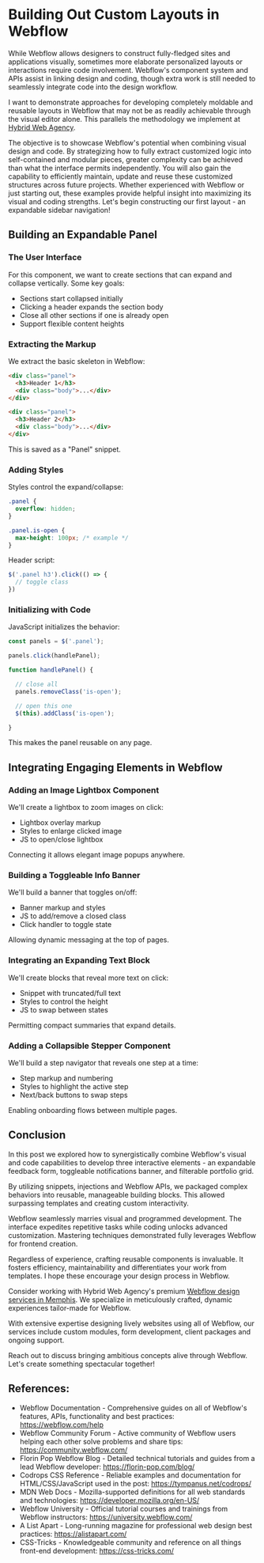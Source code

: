 # Building Out Custom Layouts in Webflow

While Webflow allows designers to construct fully-fledged sites and applications visually, sometimes more elaborate personalized layouts or interactions require code involvement. Webflow's component system and APIs assist in linking design and coding, though extra work is still needed to seamlessly integrate code into the design workflow.

I want to demonstrate approaches for developing completely moldable and reusable layouts in Webflow that may not be as readily achievable through the visual editor alone. This parallels the methodology we implement at [Hybrid Web Agency](https://hybridwebagency.com/).

The objective is to showcase Webflow's potential when combining visual design and code. By strategizing how to fully extract customized logic into self-contained and modular pieces, greater complexity can be achieved than what the interface permits independently. You will also gain the capability to efficiently maintain, update and reuse these customized structures across future projects. Whether experienced with Webflow or just starting out, these examples provide helpful insight into maximizing its visual and coding strengths. Let's begin constructing our first layout - an expandable sidebar navigation!


## Building an Expandable Panel

### The User Interface

For this component, we want to create sections that can expand and collapse vertically. Some key goals:

- Sections start collapsed initially  
- Clicking a header expands the section body 
- Close all other sections if one is already open
- Support flexible content heights

### Extracting the Markup

We extract the basic skeleton in Webflow:

```html
<div class="panel">
  <h3>Header 1</h3>
  <div class="body">...</div>  
</div>

<div class="panel">
  <h3>Header 2</h3>
  <div class="body">...</div>
</div>  
```

This is saved as a "Panel" snippet.

### Adding Styles

Styles control the expand/collapse:

```css
.panel {
  overflow: hidden;
}

.panel.is-open {
  max-height: 100px; /* example */
}
```

Header script: 

```js
$('.panel h3').click(() => {
  // toggle class
})  
```

### Initializing with Code

JavaScript initializes the behavior:

```js
const panels = $('.panel');

panels.click(handlePanel);

function handlePanel() {

  // close all
  panels.removeClass('is-open');  

  // open this one
  $(this).addClass('is-open');

}
```

This makes the panel reusable on any page.





## Integrating Engaging Elements in Webflow

### Adding an Image Lightbox Component

We'll create a lightbox to zoom images on click:

- Lightbox overlay markup
- Styles to enlarge clicked image
- JS to open/close lightbox

Connecting it allows elegant image popups anywhere.

### Building a Toggleable Info Banner

We'll build a banner that toggles on/off:  

- Banner markup and styles 
- JS to add/remove a closed class
- Click handler to toggle state

Allowing dynamic messaging at the top of pages.

### Integrating an Expanding Text Block

We'll create blocks that reveal more text on click:

- Snippet with truncated/full text
- Styles to control the height  
- JS to swap between states

Permitting compact summaries that expand details.

### Adding a Collapsible Stepper Component

We'll build a step navigator that reveals one step at a time:

- Step markup and numbering
- Styles to highlight the active step
- Next/back buttons to swap steps  

Enabling onboarding flows between multiple pages.


## Conclusion

In this post we explored how to synergistically combine Webflow's visual and code capabilities to develop three interactive elements - an expandable feedback form, toggleable notifications banner, and filterable portfolio grid.

By utilizing snippets, injections and Webflow APIs, we packaged complex behaviors into reusable, manageable building blocks. This allowed surpassing templates and creating custom interactivity.

Webflow seamlessly marries visual and programmed development. The interface expedites repetitive tasks while coding unlocks advanced customization. Mastering techniques demonstrated fully leverages Webflow for frontend creation.  

Regardless of experience, crafting reusable components is invaluable. It fosters efficiency, maintainability and differentiates your work from templates. I hope these encourage your design process in Webflow.

Consider working with Hybrid Web Agency's premium [Webflow design services in Memphis](https://hybridwebagency.com/memphis-tn/webflow-design-services/). We specialize in meticulously crafted, dynamic experiences tailor-made for Webflow.

With extensive expertise designing lively websites using all of Webflow, our services include custom modules, form development, client packages and ongoing support.   

Reach out to discuss bringing ambitious concepts alive through Webflow. Let's create something spectacular together!

## References:

- Webflow Documentation - Comprehensive guides on all of Webflow's features, APIs, functionality and best practices: https://webflow.com/help
- Webflow Community Forum - Active community of Webflow users helping each other solve problems and share tips: https://community.webflow.com/
- Florin Pop Webflow Blog - Detailed technical tutorials and guides from a lead Webflow developer: https://florin-pop.com/blog/
- Codrops CSS Reference - Reliable examples and documentation for HTML/CSS/JavaScript used in the post: https://tympanus.net/codrops/
- MDN Web Docs - Mozilla-supported definitions for all web standards and technologies: https://developer.mozilla.org/en-US/
- Webflow University - Official tutorial courses and trainings from Webflow instructors: https://university.webflow.com/
- A List Apart - Long-running magazine for professional web design best practices: https://alistapart.com/
- CSS-Tricks - Knowledgeable community and reference on all things front-end development: https://css-tricks.com/ 
